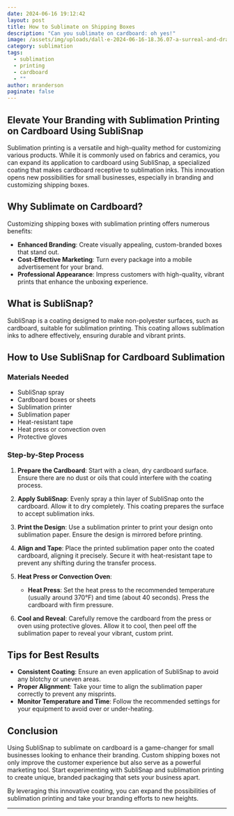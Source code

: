 ```yaml
---
date: 2024-06-16 19:12:42
layout: post
title: How to Sublimate on Shipping Boxes
description: "Can you sublimate on cardboard: oh yes!"
image: /assets/img/uploads/dall·e-2024-06-16-18.36.07-a-surreal-and-dramatic-scene-showcasing-the-process-of-sublimation-printing.-in-the-foreground-there-is-a-realistic-heat-press-machine-with-a-vibrant.webp
category: sublimation
tags:
  - sublimation
  - printing
  - cardboard
  - ""
author: mranderson
paginate: false
---
```

## Elevate Your Branding with Sublimation Printing on Cardboard Using SubliSnap

Sublimation printing is a versatile and high-quality method for customizing various products. While it is commonly used on fabrics and ceramics, you can expand its application to cardboard using SubliSnap, a specialized coating that makes cardboard receptive to sublimation inks. This innovation opens new possibilities for small businesses, especially in branding and customizing shipping boxes. 

## Why Sublimate on Cardboard?

Customizing shipping boxes with sublimation printing offers numerous benefits:

* **Enhanced Branding**: Create visually appealing, custom-branded boxes that stand out.
* **Cost-Effective Marketing**: Turn every package into a mobile advertisement for your brand.
* **Professional Appearance**: Impress customers with high-quality, vibrant prints that enhance the unboxing experience.

## What is SubliSnap?

SubliSnap is a coating designed to make non-polyester surfaces, such as cardboard, suitable for sublimation printing. This coating allows sublimation inks to adhere effectively, ensuring durable and vibrant prints.

## How to Use SubliSnap for Cardboard Sublimation

### Materials Needed

* SubliSnap spray
* Cardboard boxes or sheets
* Sublimation printer
* Sublimation paper
* Heat-resistant tape
* Heat press or convection oven
* Protective gloves

### Step-by-Step Process

1. **Prepare the Cardboard**: Start with a clean, dry cardboard surface. Ensure there are no dust or oils that could interfere with the coating process.
2. **Apply SubliSnap**: Evenly spray a thin layer of SubliSnap onto the cardboard. Allow it to dry completely. This coating prepares the surface to accept sublimation inks.
3. **Print the Design**: Use a sublimation printer to print your design onto sublimation paper. Ensure the design is mirrored before printing.
4. **Align and Tape**: Place the printed sublimation paper onto the coated cardboard, aligning it precisely. Secure it with heat-resistant tape to prevent any shifting during the transfer process.
5. **Heat Press or Convection Oven**: 

   * **Heat Press**: Set the heat press to the recommended temperature (usually around 370°F) and time (about 40 seconds). Press the cardboard with firm pressure.
6. **Cool and Reveal**: Carefully remove the cardboard from the press or oven using protective gloves. Allow it to cool, then peel off the sublimation paper to reveal your vibrant, custom print.

## Tips for Best Results

* **Consistent Coating**: Ensure an even application of SubliSnap to avoid any blotchy or uneven areas.
* **Proper Alignment**: Take your time to align the sublimation paper correctly to prevent any misprints.
* **Monitor Temperature and Time**: Follow the recommended settings for your equipment to avoid over or under-heating.

## Conclusion

Using SubliSnap to sublimate on cardboard is a game-changer for small businesses looking to enhance their branding. Custom shipping boxes not only improve the customer experience but also serve as a powerful marketing tool. Start experimenting with SubliSnap and sublimation printing to create unique, branded packaging that sets your business apart.

By leveraging this innovative coating, you can expand the possibilities of sublimation printing and take your branding efforts to new heights.

- - -